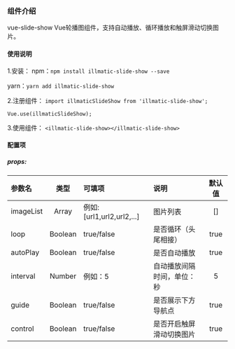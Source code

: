 ### 组件介绍
vue-slide-show
Vue轮播图组件，支持自动播放、循环播放和触屏滑动切换图片。

#### 使用说明

1.安装：
npm：`npm install illmatic-slide-show --save`

yarn：`yarn add illmatic-slide-show`

2.注册组件：
`import illmaticSlideShow from 'illmatic-slide-show';`

`Vue.use(illmaticSlideShow);`

3.使用组件：
`<illmatic-slide-show></illmatic-slide-show>`


#### 配置项

##### props:

|参数名   |类型   |可填项   |说明   |默认值
| :------------ | :------------: | :------------ | :------------ |:------------:
|imageList   |Array   |例如:[url1,url2,url2,...]   |图片列表   |[]
|loop   |Boolean   |true/false   |是否循环（头尾相接）   |true
|autoPlay   |Boolean   |true/false   |是否自动播放   |true
|interval   |Number   |例如：5   |自动播放间隔时间，单位：秒   |5
|guide   |Boolean   |true/false   |是否展示下方导航点   |true
|control   |Boolean   |true/false   |是否开启触屏滑动切换图片   |true